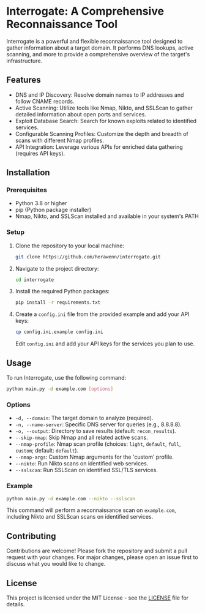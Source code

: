 # Interrogate: A Comprehensive Reconnaissance Tool

Interrogate is a powerful and flexible reconnaissance tool designed to gather information about a target domain. It performs DNS lookups, active scanning, and more to provide a comprehensive overview of the target's infrastructure.

## Features

- DNS and IP Discovery: Resolve domain names to IP addresses and follow CNAME records.
- Active Scanning: Utilize tools like Nmap, Nikto, and SSLScan to gather detailed information about open ports and services.
- Exploit Database Search: Search for known exploits related to identified services.
- Configurable Scanning Profiles: Customize the depth and breadth of scans with different Nmap profiles.
- API Integration: Leverage various APIs for enriched data gathering (requires API keys).

## Installation

### Prerequisites

- Python 3.8 or higher
- pip (Python package installer)
- Nmap, Nikto, and SSLScan installed and available in your system's PATH

### Setup

1. Clone the repository to your local machine:

   ```bash
   git clone https://github.com/herawenn/interrogate.git
   ```

2. Navigate to the project directory:

   ```bash
   cd interrogate
   ```

3. Install the required Python packages:

   ```bash
   pip install -r requirements.txt
   ```

4. Create a `config.ini` file from the provided example and add your API keys:

   ```bash
   cp config.ini.example config.ini
   ```

   Edit `config.ini` and add your API keys for the services you plan to use.

## Usage

To run Interrogate, use the following command:

```bash
python main.py -d example.com [options]
```

### Options

- `-d, --domain`: The target domain to analyze (required).
- `-n, --name-server`: Specific DNS server for queries (e.g., 8.8.8.8).
- `-o, --output`: Directory to save results (default: `recon_results`).
- `--skip-nmap`: Skip Nmap and all related active scans.
- `--nmap-profile`: Nmap scan profile (choices: `light`, `default`, `full`, `custom`; default: `default`).
- `--nmap-args`: Custom Nmap arguments for the 'custom' profile.
- `--nikto`: Run Nikto scans on identified web services.
- `--sslscan`: Run SSLScan on identified SSL/TLS services.

### Example

```bash
python main.py -d example.com --nikto --sslscan
```

This command will perform a reconnaissance scan on `example.com`, including Nikto and SSLScan scans on identified services.

## Contributing

Contributions are welcome! Please fork the repository and submit a pull request with your changes. For major changes, please open an issue first to discuss what you would like to change.

## License

This project is licensed under the MIT License - see the [LICENSE](LICENSE) file for details.

